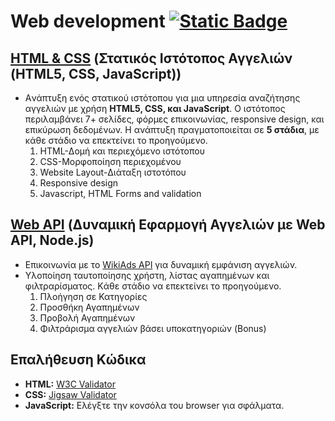 # Web development [![Static Badge](https://img.shields.io/badge/English-orange)](README.en.md)

## [HTML & CSS](https://github.com/Anthippi/Web-development/tree/main/HTML%20%26%20CSS) (Στατικός Ιστότοπος Αγγελιών (HTML5, CSS, JavaScript))
- Aνάπτυξη ενός στατικού ιστότοπου για μια υπηρεσία αναζήτησης αγγελιών με χρήση **HTML5, CSS, και JavaScript**. Ο ιστότοπος περιλαμβάνει 7+ σελίδες, φόρμες επικοινωνίας, responsive design, και επικύρωση δεδομένων. Η ανάπτυξη πραγματοποιείται σε **5 στάδια**, με κάθε στάδιο να επεκτείνει το προηγούμενο.
  1. HTML-Δομή και περιεχόμενο ιστότοπου
  2. CSS-Μορφοποίηση περιεχομένου
  3. Website Layout-Διάταξη ιστοτόπου
  4. Responsive design
  5. Javascript, HTML Forms and validation
     
## [Web API](https://github.com/Anthippi/Web-development/tree/main/Web%20API) (Δυναμική Εφαρμογή Αγγελιών με Web API, Node.js)
- Επικοινωνία με το [WikiAds API](https://wiki-ads.onrender.com) για δυναμική εμφάνιση αγγελιών.
- Υλοποίηση ταυτοποίησης χρήστη, λίστας αγαπημένων και φιλτραρίσματος. Kάθε στάδιο να επεκτείνει το προηγούμενο.
  1. Πλοήγηση σε Κατηγορίες
  2. Προσθήκη Αγαπημένων
  3. Προβολή Αγαπημένων
  4. Φιλτράρισμα αγγελιών βάσει υποκατηγοριών (Bonus)
  
## Επαλήθευση Κώδικα
- **HTML:** [W3C Validator](https://validator.w3.org/)  
- **CSS:** [Jigsaw Validator](https://jigsaw.w3.org/css-validator/)  
- **JavaScript:** Ελέγξτε την κονσόλα του browser για σφάλματα.
